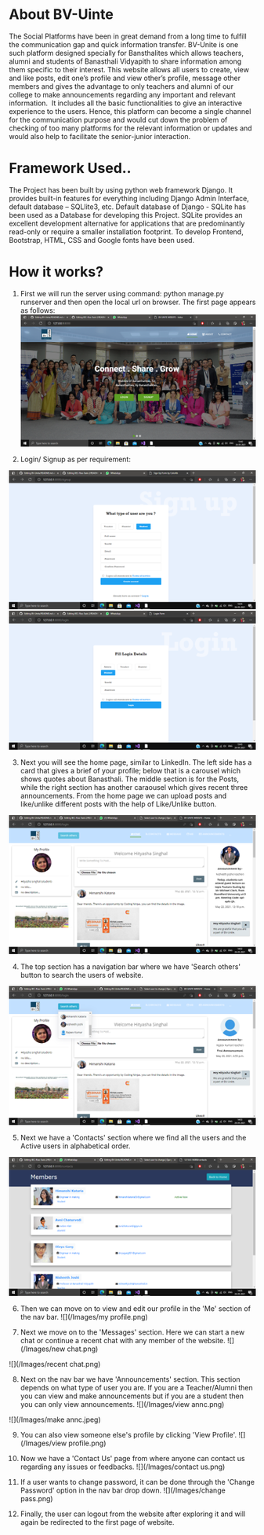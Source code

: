 # About BV-Uinte
The Social Platforms have been in great demand from a long time to fulfill the communication gap and quick information transfer. BV-Unite is one such platform designed specially for Bansthalites which allows teachers, alumni and students of Banasthali Vidyapith to share information among them specific to their interest. This website allows all users to create, view and like posts, edit one’s profile and view other’s profile, message other members and gives the advantage to only teachers and alumni of our college to make announcements regarding any important and relevant information.  
It includes all the basic functionalities to give an interactive experience to the users. Hence, this platform can become a single channel for the communication purpose and would cut down the problem of checking of too many platforms for the relevant information or updates and would also help to facilitate the senior-junior interaction. 


# Framework Used..
The Project has been built by using python web framework Django. It provides built-in features for everything including Django Admin Interface, default database – SQLlite3, etc. Default database of Django - SQLite has been used as a Database for developing this Project. SQLite provides an excellent development alternative for applications that are predominantly read-only or require a smaller installation footprint. To develop Frontend, Bootstrap, HTML, CSS and Google fonts have been used.


# How it works?
1) First we will run the server using command: python manage.py runserver and then open the local url on browser. The first page appears as follows:
![](/Images/first.png)

2) Login/ Signup as per requirement:

![](/Images/signup.png)
![](/Images/login.png)

3) Next you will see the home page, similar to LinkedIn. The left side has a card that gives a brief of your profile; below that is a carousel which shows quotes about Banasthali. The middle section is for the Posts, while the right section has another caraousel which gives recent three announcements. From the home page we can upload posts and like/unlike different posts with the help of Like/Unlike button. 

![](/Images/home.png)

4) The top section has a navigation bar where we have 'Search others' button to search the users of website.

![](/Images/search.png)

5) Next we have a 'Contacts' section where we find all the users and the Active users in alphabetical order.

![](/Images/contacts.png)

6) Then we can move on to view and edit our profile in the 'Me' section of the nav bar.
![](/Images/my profile.png)

7) Next we move on to the 'Messages' section. Here we can start a new chat or continue a recent chat with any member of the website.
![](/Images/new chat.png)

![](/Images/recent chat.png)

8) Next on the nav bar we have 'Announcements' section. This section depends on what type of user you are. If you are a Teacher/Alumni then you can view and make announcements but if you are a student then you can only view announcements.
![](/Images/view annc.png)

![](/Images/make annc.jpeg)

9) You can also view someone else's profile by clicking 'View Profile'.
![](/Images/view profile.png)

10) Now we have a 'Contact Us' page from where anyone can contact us regarding any issues or feedbacks.
![](/Images/contact us.png)

11) If a user wants to change password, it can be done through the 'Change Password' option in the nav bar drop down.
![](/Images/change pass.png)

12) Finally, the user can logout from the website after exploring it and will again be redirected to the first page of website.
